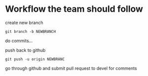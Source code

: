 # Workflow the team should follow

create new branch

	git branch -b NEWBRANCH

do commits...

push back to github

	git push -u origin NEWBRANC

go through github and submit pull request to devel for comments

